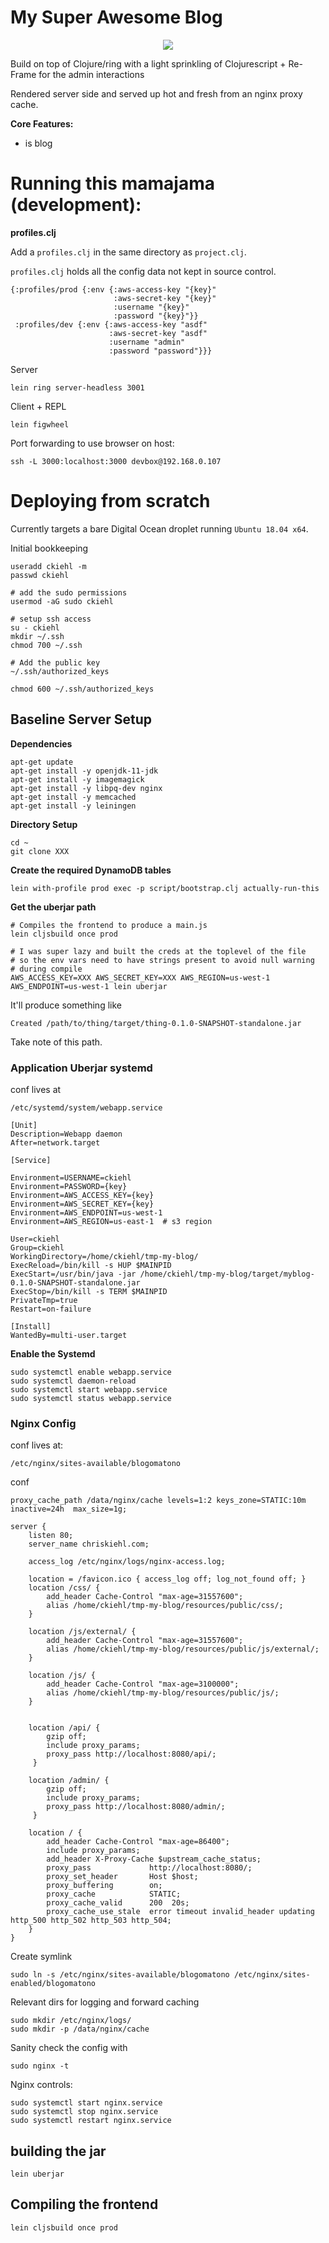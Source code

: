 # My Super Awesome Blog

<p align='center'>
 <img src='https://cloud.githubusercontent.com/assets/1408720/7717628/8907ae1e-fe72-11e4-8c40-d21102dc6cdc.jpg'>
</p>

Build on top of Clojure/ring with a light sprinkling of Clojurescript + Re-Frame for the admin interactions 
 
Rendered server side and served up hot and fresh from an nginx proxy cache.  


**Core Features:** 
 
 * is blog 

 
  

# Running this mamajama (development):

**profiles.clj**

Add a `profiles.clj` in the same directory as `project.clj`.

`profiles.clj` holds all the config data not kept in source control. 

```
{:profiles/prod {:env {:aws-access-key "{key}"
                       :aws-secret-key "{key}"
                       :username "{key}"
                       :password "{key}"}}
 :profiles/dev {:env {:aws-access-key "asdf"
                      :aws-secret-key "asdf"
                      :username "admin"
                      :password "password"}}}
```


Server 

```lein ring server-headless 3001```


Client + REPL 

```lein figwheel```

Port forwarding to use browser on host:
 
```
ssh -L 3000:localhost:3000 devbox@192.168.0.107
```



# Deploying from scratch 
 
Currently targets a bare Digital Ocean droplet running `Ubuntu 18.04 x64`.  

 


Initial bookkeeping

```
useradd ckiehl -m 
passwd ckiehl 

# add the sudo permissions 
usermod -aG sudo ckiehl

# setup ssh access 
su - ckiehl 
mkdir ~/.ssh 
chmod 700 ~/.ssh

# Add the public key
~/.ssh/authorized_keys

chmod 600 ~/.ssh/authorized_keys
```

## Baseline Server Setup


**Dependencies**
 
```
apt-get update
apt-get install -y openjdk-11-jdk
apt-get install -y imagemagick
apt-get install -y libpq-dev nginx
apt-get install -y memcached
apt-get install -y leiningen
```
 
**Directory Setup**

```
cd ~
git clone XXX
```

**Create the required DynamoDB tables**

```
lein with-profile prod exec -p script/bootstrap.clj actually-run-this
```



**Get the uberjar path**

```
# Compiles the frontend to produce a main.js
lein cljsbuild once prod

# I was super lazy and built the creds at the toplevel of the file 
# so the env vars need to have strings present to avoid null warning 
# during compile  
AWS_ACCESS_KEY=XXX AWS_SECRET_KEY=XXX AWS_REGION=us-west-1 AWS_ENDPOINT=us-west-1 lein uberjar
```

It'll produce something like 

```
Created /path/to/thing/target/thing-0.1.0-SNAPSHOT-standalone.jar
```

Take note of this path. 
 

### Application Uberjar systemd
 
conf lives at

```
/etc/systemd/system/webapp.service
```


```
[Unit]
Description=Webapp daemon
After=network.target

[Service]

Environment=USERNAME=ckiehl
Environment=PASSWORD={key}
Environment=AWS_ACCESS_KEY={key}
Environment=AWS_SECRET_KEY={key}
Environment=AWS_ENDPOINT=us-west-1
Environment=AWS_REGION=us-east-1  # s3 region

User=ckiehl
Group=ckiehl
WorkingDirectory=/home/ckiehl/tmp-my-blog/
ExecReload=/bin/kill -s HUP $MAINPID
ExecStart=/usr/bin/java -jar /home/ckiehl/tmp-my-blog/target/myblog-0.1.0-SNAPSHOT-standalone.jar
ExecStop=/bin/kill -s TERM $MAINPID
PrivateTmp=true
Restart=on-failure

[Install]
WantedBy=multi-user.target

```

**Enable the Systemd**

```
sudo systemctl enable webapp.service
sudo systemctl daemon-reload 
sudo systemctl start webapp.service
sudo systemctl status webapp.service
```

### Nginx Config


conf lives at:

```/etc/nginx/sites-available/blogomatono```

conf 

```
proxy_cache_path /data/nginx/cache levels=1:2 keys_zone=STATIC:10m  inactive=24h  max_size=1g;

server {
    listen 80;
    server_name chriskiehl.com;

    access_log /etc/nginx/logs/nginx-access.log;

    location = /favicon.ico { access_log off; log_not_found off; }
    location /css/ {
        add_header Cache-Control "max-age=31557600";
        alias /home/ckiehl/tmp-my-blog/resources/public/css/;
    }

    location /js/external/ {
        add_header Cache-Control "max-age=31557600";
        alias /home/ckiehl/tmp-my-blog/resources/public/js/external/;
    }

    location /js/ {
        add_header Cache-Control "max-age=3100000";
        alias /home/ckiehl/tmp-my-blog/resources/public/js/;
    }


    location /api/ {
        gzip off;
        include proxy_params;
        proxy_pass http://localhost:8080/api/;
     }

    location /admin/ {
        gzip off;
        include proxy_params;
        proxy_pass http://localhost:8080/admin/;
     }

    location / {
        add_header Cache-Control "max-age=86400";
        include proxy_params;
        add_header X-Proxy-Cache $upstream_cache_status;
        proxy_pass             http://localhost:8080/;
        proxy_set_header       Host $host;
        proxy_buffering        on;
        proxy_cache            STATIC;
        proxy_cache_valid      200  20s;
        proxy_cache_use_stale  error timeout invalid_header updating http_500 http_502 http_503 http_504;
    }
}
```


Create symlink

```
sudo ln -s /etc/nginx/sites-available/blogomatono /etc/nginx/sites-enabled/blogomatono
```


Relevant dirs for logging and forward caching 

```
sudo mkdir /etc/nginx/logs/
sudo mkdir -p /data/nginx/cache
```


Sanity check the config with 

```
sudo nginx -t
```

Nginx controls:

```
sudo systemctl start nginx.service
sudo systemctl stop nginx.service
sudo systemctl restart nginx.service
```





## building the jar 

```
lein uberjar
```

## Compiling the frontend 

```
lein cljsbuild once prod
```


